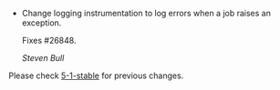 *   Change logging instrumentation to log errors when a job raises an exception.

    Fixes #26848.

    *Steven Bull*


Please check [5-1-stable](https://github.com/rails/rails/blob/5-1-stable/activejob/CHANGELOG.md) for previous changes.
